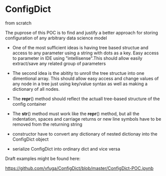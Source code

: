 # ConfigDict
from scratch

The puprose of this POC is to find and justify a better approach for storing configuration of any arbitrary data science model

- One of the most sufficient ideas is having tree based structue and access to any parameter using a string with dots as a key. Easy access to parameter in IDE using "intellisense".This should allow easily extract/save any related group of parameters

- The second idea is the abitity to unroll the tree structue into one dimentional array. This should allow easy access and change values of any node in a tree just using key/value syntax as well as making a dictionary of all nodes.

- The __repr__() method should reflect the actuall tree-based structure of the config container

- The __str__() method must work like the __repr__() method, but all the indentation, spaces and carriage returns or new line symbols have to be removed from the returning string

- constructor have to convert any dictionary of nested dictionay into the ConfigDict object 
- serialize ConfigDict into ordinary dict and vice versa

Draft examples might be found here:

https://github.com/vfuga/ConfigDict/blob/master/ConfigDict-POC.ipynb
